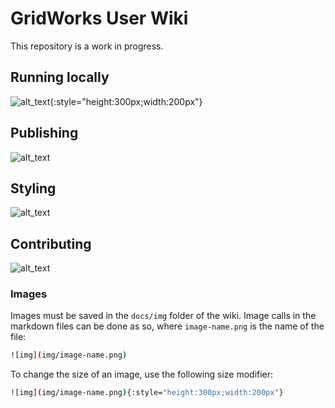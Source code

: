 # GridWorks User Wiki

This repository is a work in progress.

## Running locally

![alt_text](docs/img/under-construction-icon.png){:style="height:300px;width:200px"}

## Publishing

![alt_text](img/under-construction-icon.png)

## Styling

![alt_text](img/under-construction-icon.png)

## Contributing

![alt_text](img/under-construction-icon.png)

### Images

Images must be saved in the `docs/img` folder of the wiki. Image calls in the markdown files can be done as so, where `image-name.png` is the name of the file:

```bash
![img](img/image-name.png)
```

To change the size of an image, use the following size modifier:

```bash
![img](img/image-name.png){:style="height:300px;width:200px"}
```
